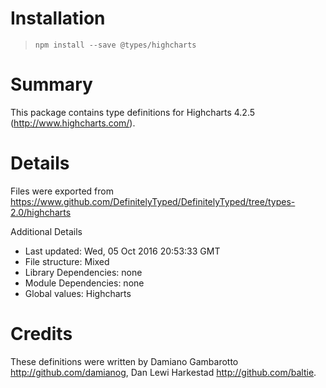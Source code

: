 # Installation
> `npm install --save @types/highcharts`

# Summary
This package contains type definitions for Highcharts 4.2.5 (http://www.highcharts.com/).

# Details
Files were exported from https://www.github.com/DefinitelyTyped/DefinitelyTyped/tree/types-2.0/highcharts

Additional Details
 * Last updated: Wed, 05 Oct 2016 20:53:33 GMT
 * File structure: Mixed
 * Library Dependencies: none
 * Module Dependencies: none
 * Global values: Highcharts

# Credits
These definitions were written by Damiano Gambarotto <http://github.com/damianog>, Dan Lewi Harkestad <http://github.com/baltie>.
